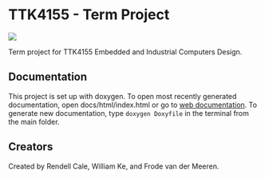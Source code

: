 # TTK4155 - Term Project
![](https://api.travis-ci.org/rendellc/Byggern.svg?branch=master)

Term project for TTK4155 Embedded and Industrial Computers Design.

## Documentation
This project is set up with doxygen. To open most recently generated documentation, open docs/html/index.html or go to [web documentation](http://folk.ntnu.no/rendellc/ttk4155/). 
To generate new documentation, type ```doxygen Doxyfile``` in the terminal from the main folder. 


## Creators
Created by Rendell Cale, William Ke, and Frode van der Meeren. 
